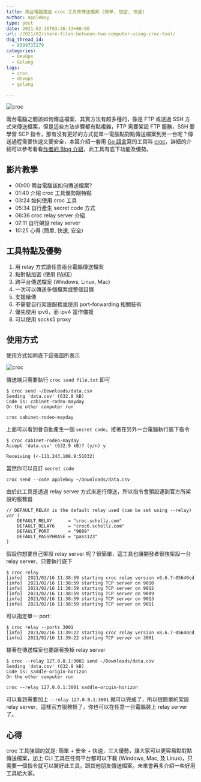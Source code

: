 ```yaml
---
title: 兩台電腦透過 croc 工具來傳送檔案 (簡單, 加密, 快速)
author: appleboy
type: post
date: 2021-02-16T03:46:33+00:00
url: /2021/02/share-files-between-two-computer-using-croc-tool/
dsq_thread_id:
  - 8399735279
categories:
  - DevOps
  - Golang
tags:
  - croc
  - devops
  - golang

---
```

![croc][1]

兩台電腦之間該如何傳送檔案，其實方法有超多種的，像是 FTP 或透過 SSH 方式來傳送檔案，但是這些方法步驟都有點複雜，FTP 需要架設 FTP 服務，SSH 要學習 SCP 指令，那有沒有更好的方式從單一電腦點對點傳送檔案到另一台呢？傳送過程需要快速又要安全，本篇介紹一套用 [Go 語言][2]寫的工具叫 [croc][3]，詳細的介紹可以參考看看[作者的 Blog 介紹][4]，此工具有底下功能及優勢。

<!--more-->

## 影片教學

  * 00:00​ 兩台電腦該如何傳送檔案?
  * 01:40​ 介紹 croc 工具優勢跟特點
  * 03:24​ 如何使用 croc 工具
  * 05:34​ 自行產生 secret code 方式
  * 06:36​ croc relay server 介紹
  * 07:11​ 自行架設 relay server
  * 10:25​ 心得 (簡單, 快速, 安全)

## 工具特點及優勢

  1. 用 relay 方式讓任意兩台電腦傳送檔案
  2. 點對點加密 (使用 [PAKE][5])
  3. 跨平台傳送檔案 (Windows, Linux, Mac)
  4. 一次可以傳送多個檔案或整個目錄
  5. 支援續傳
  6. 不需要自行架設服務或使用 port-forwarding 相關技術
  7. 優先使用 ipv6，而 ipv4 當作備援
  8. 可以使用 socks5 proxy

## 使用方式

使用方式如同底下這張圖所表示

![croc][1] 

傳送端只需要執行 `croc send file.txt` 即可

<pre><code class="language-sh">$ croc send ~/Downloads/data.csv
Sending &#039;data.csv&#039; (632.9 kB)
Code is: cabinet-rodeo-mayday
On the other computer run

croc cabinet-rodeo-mayday</code></pre>

上面可以看到會自動產生一個 `secret code`，接著在另外一台電腦執行底下指令

<pre><code class="language-sh">$ croc cabinet-rodeo-mayday
Accept &#039;data.csv&#039; (632.9 kB)? (y/n) y

Receiving (&lt;-111.243.108.9:51032)</code></pre>

當然你可以自訂 `secret code`

<pre><code class="language-sh">croc send --code appleboy ~/Downloads/data.csv</code></pre>

由於此工具是透過 relay server 方式來進行傳送，所以指令會預設連到官方所架設的服務器

<pre><code class="language-go">// DEFAULT_RELAY is the default relay used (can be set using --relay)
var (
    DEFAULT_RELAY      = "croc.schollz.com"
    DEFAULT_RELAY6     = "croc6.schollz.com"
    DEFAULT_PORT       = "9009"
    DEFAULT_PASSPHRASE = "pass123"
)</code></pre>

假設你想要自己架設 relay server 呢？很簡單，這工具也讓開發者很快架設一台 relay server，只要執行底下

<pre><code class="language-sh">$ croc relay
[info]  2021/02/16 11:38:59 starting croc relay version v8.6.7-05640cd
[info]  2021/02/16 11:38:59 starting TCP server on 9010
[info]  2021/02/16 11:38:59 starting TCP server on 9012
[info]  2021/02/16 11:38:59 starting TCP server on 9009
[info]  2021/02/16 11:38:59 starting TCP server on 9013
[info]  2021/02/16 11:38:59 starting TCP server on 9011</code></pre>

可以指定單一 port:

<pre><code class="language-sh">$ croc relay --ports 3001
[info]  2021/02/16 11:39:22 starting croc relay version v8.6.7-05640cd
[info]  2021/02/16 11:39:22 starting TCP server on 3001</code></pre>

接著在傳送檔案也要跟著換掉 relay server

<pre><code class="language-sh">$ croc --relay 127.0.0.1:3001 send ~/Downloads/data.csv
Sending &#039;data.csv&#039; (632.9 kB)
Code is: saddle-origin-horizon
On the other computer run

croc --relay 127.0.0.1:3001 saddle-origin-horizon</code></pre>

可以看到需要加上 `--relay 127.0.0.1:3001` 就可以完成了，所以很簡單的架設 relay server，這樣官方服務掛了，你也可以在任意一台電腦裝上 relay server 了。

## 心得

croc 工具強調的就是: 簡單 + 安全 + 快速，三大優勢，讓大家可以更容易點對點傳送檔案，加上 CLI 工具在任何平台都可以下載 (Windows, Mac, 及 Linux)，只需要一個指令就可以裝好此工具，跟其他朋友傳送檔案。未來會再多介紹一些好用工具給大家。

 [1]: https://lh3.googleusercontent.com/VHlioiLpLfqBnh5PnGjYhU6l7dZ2V3PURxz5RfulFL74xYYr4kL5EgkOa-OfLQyIALLgmRIcKlLHnbIENFe0cyv82XQW5ia0HgeNwm4u2ijNsjSQQjkrY4JJjloB_pHTOT-EtxzxOlw=w1920-h1080
 [2]: https://golang.org
 [3]: https://github.com/schollz/croc
 [4]: https://schollz.com/blog/croc6/
 [5]: https://en.wikipedia.org/wiki/Password-authenticated_key_agreement